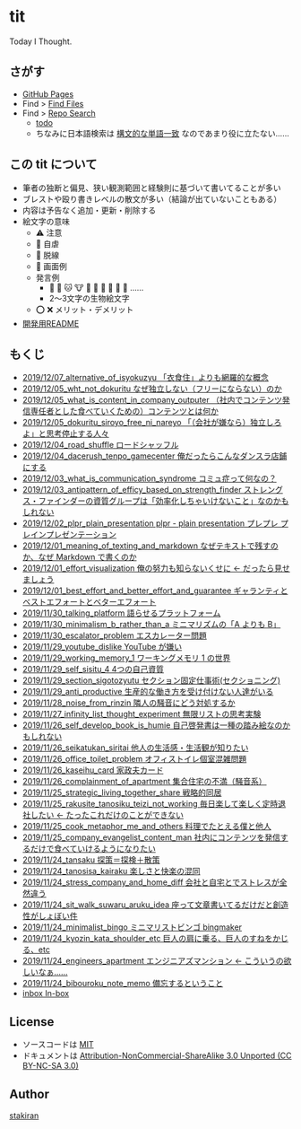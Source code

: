 # tit
Today I Thought.

## さがす
- [GitHub Pages](https://stakiran.github.io/tit/)
- Find > [Find Files](https://github.com/stakiran/tit/find/master)
- Find > [Repo Search](https://github.com/stakiran/tit/search?q=query)
  - [todo](https://github.com/stakiran/tit/search?q="%40todo")
  - ちなみに日本語検索は [構文的な単語一致](https://qiita.com/sta/items/1023ef3cf1cec7b56689) なのであまり役に立たない……

## この tit について
- 筆者の独断と偏見、狭い観測範囲と経験則に基づいて書いてることが多い
- ブレストや殴り書きレベルの散文が多い（結論が出ていないこともある）
- 内容は予告なく追加・更新・削除する
- 絵文字の意味
  - :warning: 注意
  - :poop: 自虐
  - :train: 脱線
  - :art: 画面例
  - 発言例
    - :ox: :dog: :cat: :cow: :pig: :bat: :owl: :bug: :rat: :ram: ……
    - 2～3文字の生物絵文字
  - :o: :x: メリット・デメリット
- [開発用README](readme_development.md)

## もくじ
- [2019/12/07_alternative_of_isyokuzyu 「衣食住」よりも網羅的な概念](2019/12/07_alternative_of_isyokuzyu.md)
- [2019/12/05_wht_not_dokuritu なぜ独立しない（フリーにならない）のか](2019/12/05_wht_not_dokuritu.md)
- [2019/12/05_what_is_content_in_company_outputer （社内でコンテンツ発信専任者とした食べていくための）コンテンツとは何か](2019/12/05_what_is_content_in_company_outputer.md)
- [2019/12/05_dokuritu_siroyo_free_ni_nareyo 「（会社が嫌なら）独立しろよ」と思考停止する人々](2019/12/05_dokuritu_siroyo_free_ni_nareyo.md)
- [2019/12/04_road_shuffle ロードシャッフル](2019/12/04_road_shuffle.md)
- [2019/12/04_dacerush_tenpo_gamecenter 俺だったらこんなダンスラ店鋪にする](2019/12/04_dacerush_tenpo_gamecenter.md)
- [2019/12/03_what_is_communication_syndrome コミュ症って何なの？](2019/12/03_what_is_communication_syndrome.md)
- [2019/12/03_antipattern_of_efficy_based_on_strength_finder ストレングス・ファインダーの資質グループは「効率化しちゃいけないこと」なのかもしれない](2019/12/03_antipattern_of_efficy_based_on_strength_finder.md)
- [2019/12/02_plpr_plain_presentation plpr - plain presentation プレプレ プレインプレゼンテーション](2019/12/02_plpr_plain_presentation.md)
- [2019/12/01_meaning_of_texting_and_markdown なぜテキストで残すのか、なぜ Markdown で書くのか](2019/12/01_meaning_of_texting_and_markdown.md)
- [2019/12/01_effort_visualization 俺の努力も知らないくせに ← だったら見せましょう](2019/12/01_effort_visualization.md)
- [2019/12/01_best_effort_and_better_effort_and_guarantee ギャランティとベストエフォートとベターエフォート](2019/12/01_best_effort_and_better_effort_and_guarantee.md)
- [2019/11/30_talking_platform 語らせるプラットフォーム](2019/11/30_talking_platform.md)
- [2019/11/30_minimalism_b_rather_than_a ミニマリズムの「A よりも B」](2019/11/30_minimalism_b_rather_than_a.md)
- [2019/11/30_escalator_problem エスカレーター問題](2019/11/30_escalator_problem.md)
- [2019/11/29_youtube_dislike YouTube が嫌い](2019/11/29_youtube_dislike.md)
- [2019/11/29_working_memory_1 ワーキングメモリ 1 の世界](2019/11/29_working_memory_1.md)
- [2019/11/29_self_sisitu_4 4つの自己資質](2019/11/29_self_sisitu_4.md)
- [2019/11/29_section_sigotozyutu セクション固定仕事術(セクショニング)](2019/11/29_section_sigotozyutu.md)
- [2019/11/29_anti_productive 生産的な働き方を受け付けない人達がいる](2019/11/29_anti_productive.md)
- [2019/11/28_noise_from_rinzin 隣人の騒音にどう対処するか](2019/11/28_noise_from_rinzin.md)
- [2019/11/27_infinity_list_thought_experiment 無限リストの思考実験](2019/11/27_infinity_list_thought_experiment.md)
- [2019/11/26_self_develop_book_is_humie 自己啓発書は一種の踏み絵なのかもしれない](2019/11/26_self_develop_book_is_humie.md)
- [2019/11/26_seikatukan_siritai 他人の生活感・生活観が知りたい](2019/11/26_seikatukan_siritai.md)
- [2019/11/26_office_toilet_problem オフィストイレ個室混雑問題](2019/11/26_office_toilet_problem.md)
- [2019/11/26_kaseihu_card 家政夫カード](2019/11/26_kaseihu_card.md)
- [2019/11/26_complainment_of_apartment 集合住宅の不満（騒音系）](2019/11/26_complainment_of_apartment.md)
- [2019/11/25_strategic_living_together_share 戦略的同居](2019/11/25_strategic_living_together_share.md)
- [2019/11/25_rakusite_tanosiku_teizi_not_working 毎日楽して楽しく定時退社したい ← たったこれだけのことができない](2019/11/25_rakusite_tanosiku_teizi_not_working.md)
- [2019/11/25_cook_metaphor_me_and_others 料理でたとえる僕と他人](2019/11/25_cook_metaphor_me_and_others.md)
- [2019/11/25_company_evangelist_content_man 社内にコンテンツを発信するだけで食べていけるようになりたい](2019/11/25_company_evangelist_content_man.md)
- [2019/11/24_tansaku 探策＝探検＋散策](2019/11/24_tansaku.md)
- [2019/11/24_tanosisa_kairaku 楽しさと快楽の混同](2019/11/24_tanosisa_kairaku.md)
- [2019/11/24_stress_company_and_home_diff 会社と自宅とでストレスが全然違う](2019/11/24_stress_company_and_home_diff.md)
- [2019/11/24_sit_walk_suwaru_aruku_idea 座って文章書いてるだけだと創造性がしょぼい件](2019/11/24_sit_walk_suwaru_aruku_idea.md)
- [2019/11/24_minimalist_bingo ミニマリストビンゴ bingmaker](2019/11/24_minimalist_bingo.md)
- [2019/11/24_kyozin_kata_shoulder_etc 巨人の肩に乗る、巨人のすねをかじる、etc](2019/11/24_kyozin_kata_shoulder_etc.md)
- [2019/11/24_engineers_apartment エンジニアズマンション ← こういうの欲しいなぁ……](2019/11/24_engineers_apartment.md)
- [2019/11/24_bibouroku_note_memo 備忘するということ](2019/11/24_bibouroku_note_memo.md)
- [inbox In-box](inbox.md)

## License
- ソースコードは [MIT](LICENSE)
- ドキュメントは [Attribution-NonCommercial-ShareAlike 3.0 Unported (CC BY-NC-SA 3.0)](http://creativecommons.org/licenses/by-nc-sa/3.0/)

## Author
[stakiran](https://github.com/stakiran)
